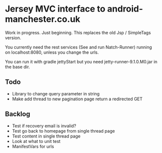 Jersey MVC interface to android-manchester.co.uk
================================================

Work in progress. Just beginning. This replaces the old Jsp / SimpleTags version.

You currently need the rest services (See and run Natch-Runner) running on localhost:8080, unless you change the urls.

You can run it with gradle jettyStart but you need jetty-runner-9.1.0.M0.jar in the base dir.

Todo
-----
* Library to change query parameter in string
* Make add thread to new pagination page return a redirected GET

Backlog
-------

* Test if recovery email is invalid?
* Test go back to homepage from single thread page
* Test content in single thread page
* Look at what to unit test
* ManifestVars for urls
